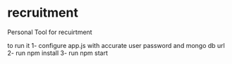 # recruitment
Personal Tool for recuirtment

to run it
1- configure app.js with accurate user password and mongo db url
2- run npm install
3- run npm start
